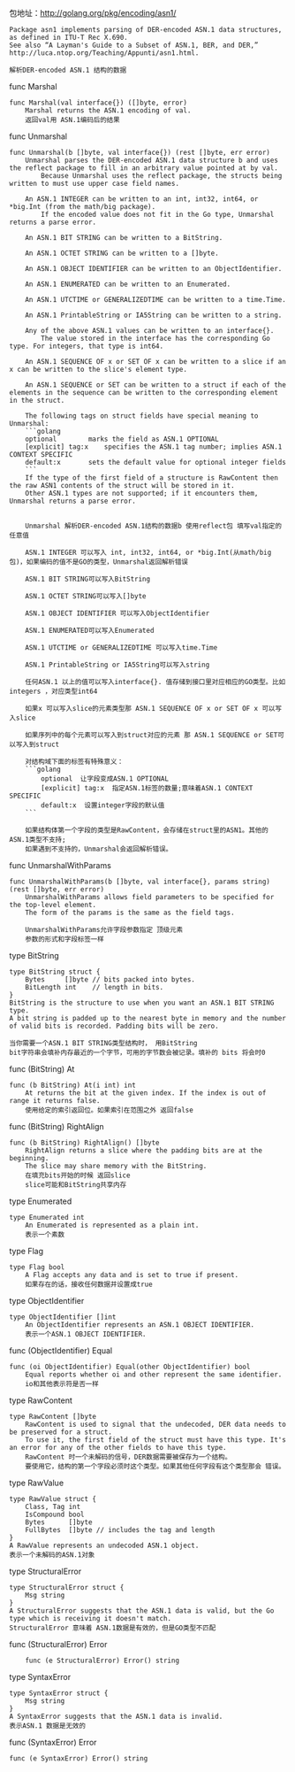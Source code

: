 包地址：http://golang.org/pkg/encoding/asn1/
```golang
Package asn1 implements parsing of DER-encoded ASN.1 data structures, as defined in ITU-T Rec X.690.
See also “A Layman's Guide to a Subset of ASN.1, BER, and DER,” http://luca.ntop.org/Teaching/Appunti/asn1.html.

解析DER-encoded ASN.1 结构的数据
```

func Marshal
```golang
func Marshal(val interface{}) ([]byte, error)
	Marshal returns the ASN.1 encoding of val.
	返回val用 ASN.1编码后的结果
```

func Unmarshal
```golang
func Unmarshal(b []byte, val interface{}) (rest []byte, err error)
	Unmarshal parses the DER-encoded ASN.1 data structure b and uses the reflect package to fill in an arbitrary value pointed at by val. 
		Because Unmarshal uses the reflect package, the structs being written to must use upper case field names.
	
	An ASN.1 INTEGER can be written to an int, int32, int64, or *big.Int (from the math/big package). 
		If the encoded value does not fit in the Go type, Unmarshal returns a parse error.
	
	An ASN.1 BIT STRING can be written to a BitString.
	
	An ASN.1 OCTET STRING can be written to a []byte.
	
	An ASN.1 OBJECT IDENTIFIER can be written to an ObjectIdentifier.
	
	An ASN.1 ENUMERATED can be written to an Enumerated.
	
	An ASN.1 UTCTIME or GENERALIZEDTIME can be written to a time.Time.
	
	An ASN.1 PrintableString or IA5String can be written to a string.
	
	Any of the above ASN.1 values can be written to an interface{}. 
		The value stored in the interface has the corresponding Go type. For integers, that type is int64.
	
	An ASN.1 SEQUENCE OF x or SET OF x can be written to a slice if an x can be written to the slice's element type.
	
	An ASN.1 SEQUENCE or SET can be written to a struct if each of the elements in the sequence can be written to the corresponding element in the struct.
	
	The following tags on struct fields have special meaning to Unmarshal:
	```golang
	optional		marks the field as ASN.1 OPTIONAL
	[explicit] tag:x	specifies the ASN.1 tag number; implies ASN.1 CONTEXT SPECIFIC
	default:x		sets the default value for optional integer fields
	```
	If the type of the first field of a structure is RawContent then the raw ASN1 contents of the struct will be stored in it.
	Other ASN.1 types are not supported; if it encounters them, Unmarshal returns a parse error.
	
	
	Unmarshal 解析DER-encoded ASN.1结构的数据b 使用reflect包 填写val指定的任意值
	
	ASN.1 INTEGER 可以写入 int, int32, int64, or *big.Int(从math/big包)，如果编码的值不是GO的类型，Unmarshal返回解析错误
	
	ASN.1 BIT STRING可以写入BitString
	
	ASN.1 OCTET STRING可以写入[]byte
	
	ASN.1 OBJECT IDENTIFIER 可以写入ObjectIdentifier
	
	ASN.1 ENUMERATED可以写入Enumerated
	
	ASN.1 UTCTIME or GENERALIZEDTIME 可以写入time.Time
	
	ASN.1 PrintableString or IA5String可以写入string
	
	任何ASN.1 以上的值可以写入interface{}. 值存储到接口里对应相应的GO类型。比如integers ，对应类型int64
	
	如果x 可以写入slice的元素类型那 ASN.1 SEQUENCE OF x or SET OF x 可以写入slice
	
	如果序列中的每个元素可以写入到struct对应的元素 那 ASN.1 SEQUENCE or SET可以写入到struct
	
	对结构域下面的标签有特殊意义：
	```golang
		optional  让字段变成ASN.1 OPTIONAL
		[explicit] tag:x  指定ASN.1标签的数量;意味着ASN.1 CONTEXT SPECIFIC
		default:x  设置integer字段的默认值
	```
	
	如果结构体第一个字段的类型是RawContent，会存储在struct里的ASN1。其他的ASN.1类型不支持;
	如果遇到不支持的，Unmarshal会返回解析错误。
```

func UnmarshalWithParams
```golang
func UnmarshalWithParams(b []byte, val interface{}, params string) (rest []byte, err error)
	UnmarshalWithParams allows field parameters to be specified for the top-level element. 
	The form of the params is the same as the field tags.
	
	UnmarshalWithParams允许字段参数指定 顶级元素
	参数的形式和字段标签一样
```

type BitString
```golang
type BitString struct {
    Bytes     []byte // bits packed into bytes.
    BitLength int    // length in bits.
}
BitString is the structure to use when you want an ASN.1 BIT STRING type. 
A bit string is padded up to the nearest byte in memory and the number of valid bits is recorded. Padding bits will be zero.

当你需要一个ASN.1 BIT STRING类型结构时， 用BitString
bit字符串会填补内存最近的一个字节，可用的字节数会被记录。填补的 bits 将会时0
```

func (BitString) At
```golang
func (b BitString) At(i int) int
	At returns the bit at the given index. If the index is out of range it returns false.
	使用给定的索引返回位。如果索引在范围之外 返回false
```

func (BitString) RightAlign
```golang
func (b BitString) RightAlign() []byte
	RightAlign returns a slice where the padding bits are at the beginning. 
	The slice may share memory with the BitString.
	在填充bits开始的时候 返回slice
	slice可能和BitString共享内存
```

type Enumerated
```golang
type Enumerated int
	An Enumerated is represented as a plain int.
	表示一个素数
```

type Flag
```golang
type Flag bool
	A Flag accepts any data and is set to true if present.
	如果存在的话，接收任何数据并设置成true
```

type ObjectIdentifier
```golang
type ObjectIdentifier []int
	An ObjectIdentifier represents an ASN.1 OBJECT IDENTIFIER.
	表示一个ASN.1 OBJECT IDENTIFIER.
```

func (ObjectIdentifier) Equal
```golang
func (oi ObjectIdentifier) Equal(other ObjectIdentifier) bool
	Equal reports whether oi and other represent the same identifier.
	io和其他表示符是否一样
```

type RawContent
```golang
type RawContent []byte
	RawContent is used to signal that the undecoded, DER data needs to be preserved for a struct. 
	To use it, the first field of the struct must have this type. It's an error for any of the other fields to have this type.
	RawContent 时一个未解码的信号，DER数据需要被保存为一个结构。
	要使用它，结构的第一个字段必须时这个类型。如果其他任何字段有这个类型那会 错误。
```

type RawValue
```golang
type RawValue struct {
    Class, Tag int
    IsCompound bool
    Bytes      []byte
    FullBytes  []byte // includes the tag and length
}
A RawValue represents an undecoded ASN.1 object.
表示一个未解码的ASN.1对象
```

type StructuralError
```golang
type StructuralError struct {
    Msg string
}
A StructuralError suggests that the ASN.1 data is valid, but the Go type which is receiving it doesn't match.
StructuralError 意味着 ASN.1数据是有效的，但是GO类型不匹配
```

func (StructuralError) Error
```golang
	func (e StructuralError) Error() string
```

type SyntaxError
```golang
type SyntaxError struct {
    Msg string
}
A SyntaxError suggests that the ASN.1 data is invalid.
表示ASN.1 数据是无效的
```

func (SyntaxError) Error
```golang
func (e SyntaxError) Error() string
```

